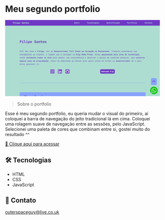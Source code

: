 # Meu segundo portfolio 

![preview](./.github/preview.png)

> Sobre o portfolio

Esse é meu segundo portfolio, eu queria mudar o visual do primeiro, aí coloquei a barra de navegação do jeito tradicional lá em cima. Coloquei uma rolagem suave de navegação entre as sessões, pelo JavaScript. Selecionei uma paleta de cores que combinam entre si, gostei muito do resultado ^^

[🔗 Clique aqui para acessar](https://filipesantos07.github.io/portfolio02/)

## 🛠️ Tecnologias

- HTML
- CSS
- JavaScript

## 💛 Contato

outerspaceguy@live.co.uk